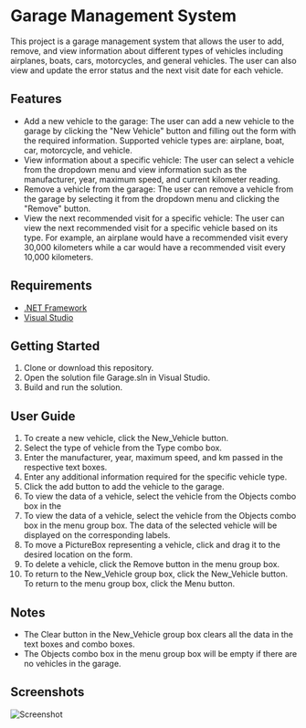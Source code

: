 # Garage Management System
This project is a garage management system that allows the user to add, remove, and view information about different types of vehicles including airplanes, boats, cars, motorcycles, and general vehicles. The user can also view and update the error status and the next visit date for each vehicle.

## Features
- Add a new vehicle to the garage: The user can add a new vehicle to the garage by clicking the "New Vehicle" button and filling out the form with the required information. Supported vehicle types are: airplane, boat, car, motorcycle, and vehicle.
- View information about a specific vehicle: The user can select a vehicle from the dropdown menu and view information such as the manufacturer, year, maximum speed, and current kilometer reading.
- Remove a vehicle from the garage: The user can remove a vehicle from the garage by selecting it from the dropdown menu and clicking the "Remove" button.
- View the next recommended visit for a specific vehicle: The user can view the next recommended visit for a specific vehicle based on its type. For example, an airplane would have a recommended visit every 30,000 kilometers while a car would have a recommended visit every 10,000 kilometers.

## Requirements
- [.NET Framework](https://dotnet.microsoft.com/en-us/download/dotnet-framework)
- [Visual Studio](https://visualstudio.microsoft.com/downloads/)

## Getting Started
1. Clone or download this repository.
2. Open the solution file Garage.sln in Visual Studio.
3. Build and run the solution.

## User Guide
1. To create a new vehicle, click the New_Vehicle button.
2. Select the type of vehicle from the Type combo box.
3. Enter the manufacturer, year, maximum speed, and km passed in the respective text boxes.
4. Enter any additional information required for the specific vehicle type.
5. Click the add button to add the vehicle to the garage.
6. To view the data of a vehicle, select the vehicle from the Objects combo box in the
7. To view the data of a vehicle, select the vehicle from the Objects combo box in the menu group box. The data of the selected vehicle will be displayed on the corresponding labels.
8. To move a PictureBox representing a vehicle, click and drag it to the desired location on the form.
9. To delete a vehicle, click the Remove button in the menu group box.
10. To return to the New_Vehicle group box, click the New_Vehicle button. To return to the menu group box, click the Menu button.

## Notes
- The Clear button in the New_Vehicle group box clears all the data in the text boxes and combo boxes.
- The Objects combo box in the menu group box will be empty if there are no vehicles in the garage.

## Screenshots
![Screenshot](https://user-images.githubusercontent.com/68149162/189550243-b6391b25-7b44-4bfe-b199-ae9a2d9f3143.png)
